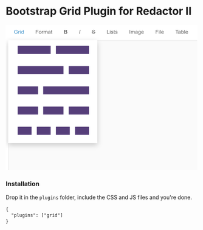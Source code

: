 # Bootstrap Grid Plugin for Redactor II

![](https://raw.githubusercontent.com/hellodaniel/redactor-bootstrap-grid/master/screenshot.png)

### Installation
Drop it in the ```plugins``` folder, include the CSS and JS files and you're done. 

    {
      "plugins": ["grid"]
    }
  
